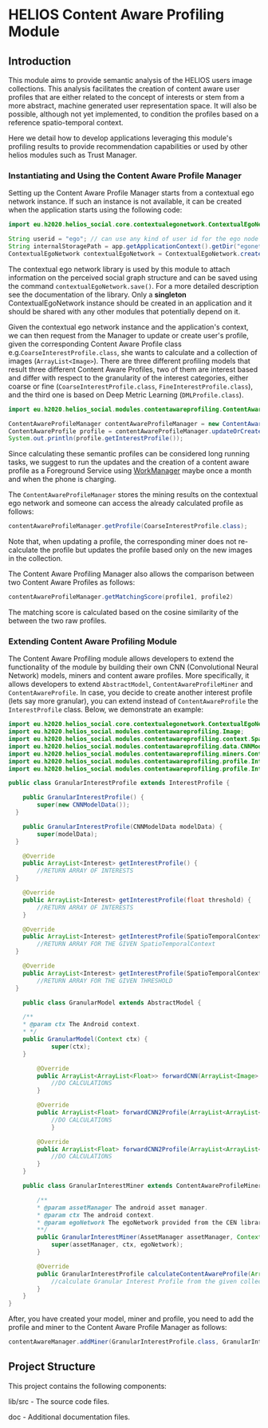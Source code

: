 # HELIOS Content Aware Profiling Module #
## Introduction

This module aims to provide semantic analysis of the HELIOS users image collections. This analysis facilitates the creation of content aware user profiles that are either related to the concept of interests or stem from a more abstract, machine generated user representation space. It will also be possible, although not yet implemented, to condition the profiles based on a reference spatio-temporal context.

Here we detail how to develop applications leveraging this module's profiling results to provide recommendation capabilities or used by other helios modules such as Trust Manager.

### Instantiating and Using the Content Aware Profile Manager
Setting up the Content Aware Profile Manager starts from a contextual ego network instance. If such an instance is not available, it can be created when the application starts using the following code:
```java
import eu.h2020.helios_social.core.contextualegonetwork.ContextualEgoNetwork;

String userid = "ego"; // can use any kind of user id for the ego node
String internalStoragePath = app.getApplicationContext().getDir("egonetwork", MODE_PRIVATE); // an internal storage path in Android devices
ContextualEgoNetwork contextualEgoNetwork = ContextualEgoNetwork.createOrLoad(internalStoragePath, userid, null);
```
The contextual ego network library is used by this module to attach information on the perceived
social graph structure and can be saved using the command `contextualEgoNetwork.save()`. For a more detailed description see the documentation of the library. Only a **singleton** ContextualEgoNetwork instance should be created in an application and it should be shared with any other modules that potentially depend on it.

Given the contextual ego network instance and the application's context, we can then request from the Manager to update or create user's profile, given the corresponding Content Aware Profile class e.g.`CoarseInterestProfile.class`, she wants to calculate and a collection of images (`ArrayList<Image>`). There are three different profiling models that result three different Content Aware Profiles, two of them are interest based and differ with respect to the granularity of the interest categories, either coarse or fine (`CoarseInterestProfile.class`, `FineInterestProfile.class`), and the third one is based on Deep Metric Learning (`DMLProfile.class`).

```java
import eu.h2020.helios_social.modules.contentawareprofiling.ContentAwareProfileManager;

ContentAwareProfileManager contentAwareProfileManager = new ContentAwareProfileManager(appContext, egoNetwork);
ContentAwareProfile profile = contentAwareProfileManager.updateOrCreateProfile(CoarseInterestProfile.class, images);
System.out.println(profile.getInterestProfile());
```
Since calculating these semantic profiles can be considered long running tasks, we suggest to run the updates and the creation of a content aware profile as a Foreground Service using [WorkManager](https://developer.android.com/topic/libraries/architecture/workmanager?gclid=CjwKCAjwlID8BRAFEiwAnUoK1QQVgYienkomASAFB5LK6acFv_jhfXK1ulfDTBVE5goIhQhMoLZp_RoCkg0QAvD_BwE&gclsrc=aw.ds) maybe once a month and when the phone is charging.

The `ContentAwareProfileManager` stores the mining results on the contextual ego network and someone can access the already calculated profile as follows:
```java
contentAwareProfileManager.getProfile(CoarseInterestProfile.class);
```

Note that, when updating a profile, the corresponding miner does not re-calculate the profile but updates the profile based only on the new images in the collection.

The Content Aware Profiling Manager also allows the comparison between two Content Aware Profiles as follows:
```java
contentAwareProfileManager.getMatchingScore(profile1, profile2)
```

The matching score is calculated based on the cosine similarity of the between the two raw profiles.

### Extending Content Aware Profiling Module
The Content Aware Profiling module allows developers to extend the functionality of the module by building their own CNN (Convolutional Neural Network) models, miners and content aware profiles. More specifically, it allows developers to extend `AbstractModel`, `ContentAwareProfileMiner` and `ContentAwareProfile`. In case, you decide to create another interest profile (lets say more granular), you can extend instead of `ContentAwareProfile` the `InterestProfile` class. Below, we demonstrate an example:
```java
import eu.h2020.helios_social.core.contextualegonetwork.ContextualEgoNetwork;
import eu.h2020.helios_social.modules.contentawareprofiling.Image;
import eu.h2020.helios_social.modules.contentawareprofiling.context.SpatioTemporalContext;
import eu.h2020.helios_social.modules.contentawareprofiling.data.CNNModelData;
import eu.h2020.helios_social.modules.contentawareprofiling.miners.ContentAwareProfileMiner;
import eu.h2020.helios_social.modules.contentawareprofiling.profile.Interest;
import eu.h2020.helios_social.modules.contentawareprofiling.profile.InterestProfile;

public class GranularInterestProfile extends InterestProfile {

    public GranularInterestProfile() {
        super(new CNNModelData());
  }

    public GranularInterestProfile(CNNModelData modelData) {
        super(modelData);
  }

    @Override
    public ArrayList<Interest> getInterestProfile() {
        //RETURN ARRAY OF INTERESTS
  }

    @Override
    public ArrayList<Interest> getInterestProfile(float threshold) {
        //RETURN ARRAY OF INTERESTS
    }

    @Override
    public ArrayList<Interest> getInterestProfile(SpatioTemporalContext context){
        //RETURN ARRAY FOR THE GIVEN SpatioTemporalContext
  }

    @Override
    public ArrayList<Interest> getInterestProfile(SpatioTemporalContext context, float threshold) {
        //RETURN ARRAY FOR THE GIVEN THRESHOLD
  }

    public class GranularModel extends AbstractModel {

    /**
    * @param ctx The Android context.
    * */
    public GranularModel(Context ctx) {
            super(ctx);
    }

        @Override
        public ArrayList<ArrayList<Float>> forwardCNN(ArrayList<Image> images){
            //DO CALCULATIONS
        }

        @Override
        public ArrayList<Float> forwardCNN2Profile(ArrayList<ArrayList<Float>> cnnOutput) {
            //DO CALCULATIONS
            }

        @Override
        public ArrayList<Float> forwardCNN2Profile(ArrayList<ArrayList<Float>> cnnOutput, ArrayList<Float> attentionWeights) {
            //DO CALCULATIONS
        }
    }

    public class GranularInterestMiner extends ContentAwareProfileMiner {

        /**
        * @param assetManager The android asset manager.
        * @param ctx The android context.
        * @param egoNetwork The egoNetwork provided from the CEN library.
        **/
        public GranularInterestMiner(AssetManager assetManager, Context ctx, ContextualEgoNetwork egoNetwork) {
            super(assetManager, ctx, egoNetwork);
        }

        @Override
        public GranularInterestProfile calculateContentAwareProfile(ArrayList<Image> images) {
            //calculate Granular Interest Profile from the given collection of images
        }
    }
}
```
After, you have created your model, miner and profile, you need to add the profile and miner to the Content Aware Profile Manager as follows:

```java
contentAwareManager.addMiner(GranularInterestProfile.class, GranularInterestProfileMiner.class);
```

## Project Structure
This project contains the following components:

lib/src - The source code files.

doc - Additional documentation files.
